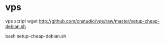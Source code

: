 # vps
vps script
wget http://github.com/cnstudio/vps/raw/master/setup-cheap-debian.sh

bash setup-cheap-debian.sh
